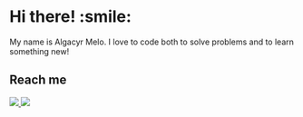 <h1>Hi there! :smile:</h1>
<p>
  My name is Algacyr Melo. I love to code both to solve problems and to learn something new!
</p>

<h2>Reach me</h2>
<a href="https://www.linkedin.com/in/algacyr-melo-3522a7195/" target="_blank">
  <img src="https://img.shields.io/static/v1?label=&message=linkedin&color=blue&logo=linkedin" />
</a>
<a href="https://twitter.com/ALgazord" target="_blank">
  <img src="https://img.shields.io/static/v1?label=&message=twitter&color=white&logo=twitter" />
</a>
